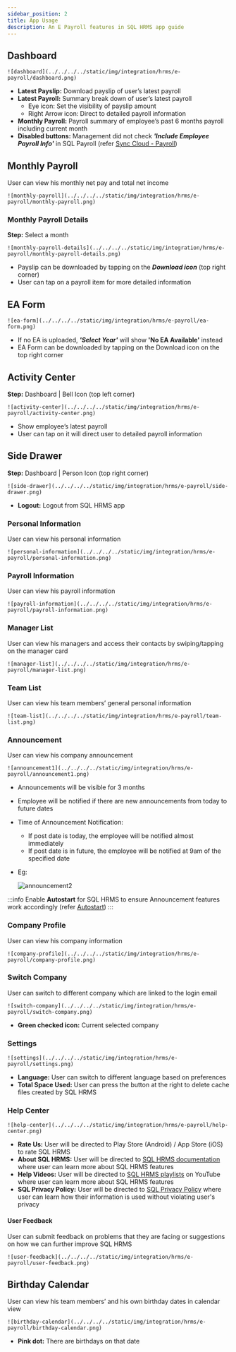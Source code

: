 ```yaml
---
sidebar_position: 2
title: App Usage
description: An E Payroll features in SQL HRMS app guide
---
```


## Dashboard

    ![dashboard](../../../../static/img/integration/hrms/e-payroll/dashboard.png)

- **Latest Payslip:** Download payslip of user’s latest payroll
- **Latest Payroll:** Summary break down of user’s latest payroll
  - Eye icon: Set the visibility of payslip amount
  - Right Arrow icon: Direct to detailed payroll information
- **Monthly Payroll:** Payroll summary of employee’s past 6 months payroll including current month
- **Disabled buttons:** Management did not check ***'Include Employee Payroll Info'*** in SQL Payroll (refer [Sync Cloud - Payroll](payroll-setup.md#payroll))

## Monthly Payroll

User can view his monthly net pay and total net income

    ![monthly-payroll](../../../../static/img/integration/hrms/e-payroll/monthly-payroll.png)

### Monthly Payroll Details

**Step:** Select a month

    ![monthly-payroll-details](../../../../static/img/integration/hrms/e-payroll/monthly-payroll-details.png)

- Payslip can be downloaded by tapping on the ***Download icon*** (top right corner)
- User can tap on a payroll item for more detailed information

## EA Form

    ![ea-form](../../../../static/img/integration/hrms/e-payroll/ea-form.png)

- If no EA is uploaded, ***'Select Year'*** will show **'No EA Available'** instead
- EA Form can be downloaded by tapping on the Download icon on the top right corner

## Activity Center

**Step:** Dashboard | Bell Icon (top left corner)

    ![activity-center](../../../../static/img/integration/hrms/e-payroll/activity-center.png)

- Show employee’s latest payroll
- User can tap on it will direct user to detailed payroll information

## Side Drawer

**Step:** Dashboard | Person Icon (top right corner)

    ![side-drawer](../../../../static/img/integration/hrms/e-payroll/side-drawer.png)

- **Logout:** Logout from SQL HRMS app

### Personal Information

User can view his personal information

    ![personal-information](../../../../static/img/integration/hrms/e-payroll/personal-information.png)

### Payroll Information

User can view his payroll information

    ![payroll-information](../../../../static/img/integration/hrms/e-payroll/payroll-information.png)

### Manager List

User can view his managers and access their contacts by swiping/tapping on the manager card

    ![manager-list](../../../../static/img/integration/hrms/e-payroll/manager-list.png)

### Team List

User can view his team members’ general personal information

    ![team-list](../../../../static/img/integration/hrms/e-payroll/team-list.png)

### Announcement

User can view his company announcement

    ![announcement1](../../../../static/img/integration/hrms/e-payroll/announcement1.png)

- Announcements will be visible for 3 months
- Employee will be notified if there are new announcements from today to future dates
- Time of Announcement Notification:
  - If post date is today, the employee will be notified almost immediately
  - If post date is in future, the employee will be notified at 9am of the specified date
- Eg:

    ![announcement2](../../../../static/img/integration/hrms/e-payroll/announcement2.png)

:::info
Enable **Autostart** for SQL HRMS to ensure Announcement features work accordingly (refer [Autostart](../autostart.md))
:::

### Company Profile

User can view his company information

    ![company-profile](../../../../static/img/integration/hrms/e-payroll/company-profile.png)

### Switch Company

User can switch to different company which are linked to the login email

    ![switch-company](../../../../static/img/integration/hrms/e-payroll/switch-company.png)

- **Green checked icon:** Current selected company

### Settings

    ![settings](../../../../static/img/integration/hrms/e-payroll/settings.png)

- **Language:** User can switch to different language based on preferences
- **Total Space Used:** User can press the button at the right to delete cache files created by SQL HRMS

### Help Center

    ![help-center](../../../../static/img/integration/hrms/e-payroll/help-center.png)

- **Rate Us:** User will be directed to Play Store (Android) / App Store (iOS) to rate SQL HRMS
- **About SQL HRMS:** User will be directed to [SQL HRMS documentation](https://docs.sql.com.my/sqlpay/category/hrms/) where user can learn more about SQL HRMS features
- **Help Videos:** User will be directed to [SQL HRMS playlists](https://www.youtube.com/playlist?list=PLBfrhZPWZd1Vxv3lYf174a3EW7Pdw8Cth) on YouTube where user can learn more about SQL HRMS features
- **SQL Privacy Policy:** User will be directed to [SQL Privacy Policy](https://www.sql.com.my/pdpa/) where user can learn how their information is used without violating user's privacy

#### User Feedback

User can submit feedback on problems that they are facing or suggestions on how we can further improve SQL HRMS

    ![user-feedback](../../../../static/img/integration/hrms/e-payroll/user-feedback.png)

## Birthday Calendar

User can view his team members’ and his own birthday dates in calendar view

    ![birthday-calendar](../../../../static/img/integration/hrms/e-payroll/birthday-calendar.png)

- **Pink dot:** There are birthdays on that date
